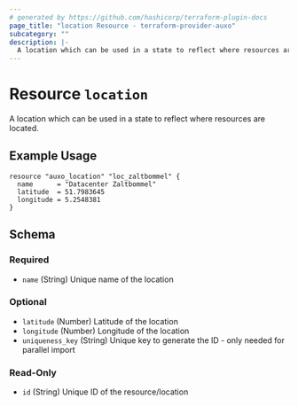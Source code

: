 ```yaml
---
# generated by https://github.com/hashicorp/terraform-plugin-docs
page_title: "location Resource - terraform-provider-auxo"
subcategory: ""
description: |-
  A location which can be used in a state to reflect where resources are located.
---
```


# Resource `location`

A location which can be used in a state to reflect where resources are located.

## Example Usage

```hcl
resource "auxo_location" "loc_zaltbommel" {
  name      = "Datacenter Zaltbommel"
  latitude  = 51.7983645
  longitude = 5.2548381
}
```

<!-- schema generated by tfplugindocs -->
## Schema

### Required

- `name` (String) Unique name of the location

### Optional

- `latitude` (Number) Latitude of the location
- `longitude` (Number) Longitude of the location
- `uniqueness_key` (String) Unique key to generate the ID - only needed for parallel import

### Read-Only

- `id` (String) Unique ID of the resource/location


